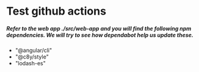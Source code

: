 # Test github actions

##### Refer to the web app ./src/web-app and you will find the following npm dependencies. We will try to see how dependabot help us update these.
* "@angular/cli"
* "@c8y/style"
* "lodash-es"